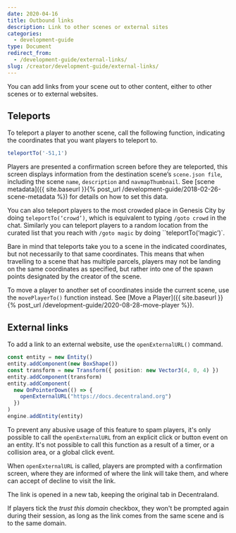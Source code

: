 ```yaml
---
date: 2020-04-16
title: Outbound links
description: Link to other scenes or external sites
categories:
  - development-guide
type: Document
redirect_from:
  - /development-guide/external-links/
slug: /creator/development-guide/external-links/
---
```


You can add links from your scene out to other content, either to other scenes or to external websites.

## Teleports

To teleport a player to another scene, call the following function, indicating the coordinates that you want players to teleport to.

```ts
teleportTo('-51,1')
```

Players are presented a confirmation screen before they are teleported, this screen displays information from the destination scene’s `scene.json file`, including the scene `name`, `description` and `navmapThumbnail`. See [scene metadata]({{ site.baseurl }}{% post_url /development-guide/2018-02-26-scene-metadata %}) for details on how to set this data.

You can also teleport players to the most crowded place in Genesis City by doing `teleportTo(‘crowd’)`, which is equivalent to typing `/goto crowd` in the chat. Similarly you can teleport players to a random location from the curated list that you reach with `/goto magic` by doing ``teleportTo(‘magic’)`.

Bare in mind that teleports take you to a scene in the indicated coordinates, but not necessarily to that same coordinates. This means that when travelling to a scene that has multiple parcels, players may not be landing on the same coordinates as specified, but rather into one of the spawn points designated by the creator of the scene.

To move a player to another set of coordinates inside the current scene, use the `movePlayerTo()` function instead. See [Move a Player]({{ site.baseurl }}{% post_url /development-guide/2020-08-28-move-player %}).

## External links

To add a link to an external website, use the `openExternalURL()` command.

```ts
const entity = new Entity()
entity.addComponent(new BoxShape())
const transform = new Transform({ position: new Vector3(4, 0, 4) })
entity.addComponent(transform)
entity.addComponent(
  new OnPointerDown(() => {
    openExternalURL("https://docs.decentraland.org")
  })
)
engine.addEntity(entity)
```

To prevent any abusive usage of this feature to spam players, it's only possible to call the `openExternalURL` from an explicit click or button event on an entity. It's not possible to call this function as a result of a timer, or a collision area, or a global click event.

When `openExternalURL` is called, players are prompted with a confirmation screen, where they are informed of where the link will take them, and where can accept of decline to visit the link.

The link is opened in a new tab, keeping the original tab in Decentraland.

If players tick the _trust this domain_ checkbox, they won't be prompted again during their session, as long as the link comes from the same scene and is to the same domain.
